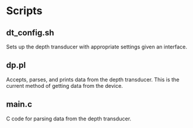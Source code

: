 # Scripts

## dt\_config.sh
Sets up the depth transducer with appropriate settings given an interface.

## dp.pl
Accepts, parses, and prints data from the depth transducer.
This is the current method of getting data from the device.

## main.c
C code for parsing data from the depth transducer.
